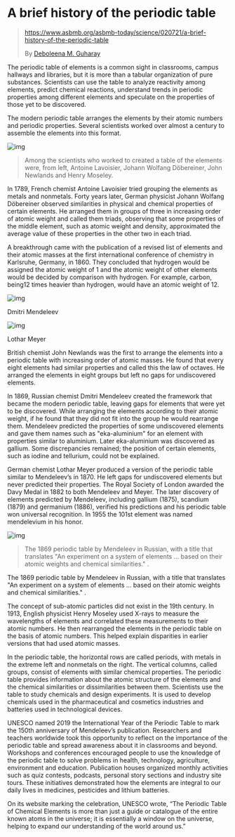 # A brief history of the periodic table

>  https://www.asbmb.org/asbmb-today/science/020721/a-brief-history-of-the-periodic-table
>
>  By [Deboleena M. Guharay](https://www.asbmb.org/asbmb-today/authors/deboleena-m-guharay)

The periodic table of elements is a common sight in classrooms, campus hallways and libraries, but it is more than a tabular organization of pure substances. Scientists can use the table to analyze reactivity among elements, predict chemical reactions, understand trends in periodic properties among different elements and speculate on the properties of those yet to be discovered.

The modern periodic table arranges the elements by their atomic numbers and periodic properties. Several scientists worked over almost a century to assemble the elements into this format.

![img](https://www.asbmb.org/getattachment/f2b7e8a8-c059-4ea0-ac73-341e63d38f67/PT-portrait-collage.png?lang=en-US)

> Among the scientists who worked to created a table of the elements were, from left, Antoine Lavoisier, Johann Wolfang Döbereiner, John Newlands and Henry Moseley.

In 1789, French chemist Antoine Lavoisier tried grouping the elements as metals and nonmetals. Forty years later, German physicist Johann Wolfang Döbereiner observed similarities in physical and chemical properties of certain elements. He arranged them in groups of three in increasing order of atomic weight and called them triads, observing that some properties of the middle element, such as atomic weight and density, approximated the average value of these properties in the other two in each triad. 

A breakthrough came with the publication of a revised list of elements and their atomic masses at the first international conference of chemistry in Karlsruhe, Germany, in 1860. They concluded that hydrogen would be assigned the atomic weight of 1 and the atomic weight of other elements would be decided by comparison with hydrogen. For example, carbon, being12 times heavier than hydrogen, would have an atomic weight of 12. 

![img](https://www.asbmb.org/getattachment/7ddc22e9-aeed-4b71-8999-3201f39878e1/Mendeleev-CROP.png?lang=en-US)

Dmitri Mendeleev

![img](https://www.asbmb.org/getattachment/334ea390-f776-4e0d-9b3a-1ea94d3e5cda/Lothar_Meyer_CROP.png?lang=en-US)

Lothar Meyer

British chemist John Newlands was the first to arrange the elements into a periodic table with increasing order of atomic masses. He found that every eight elements had similar properties and called this the law of octaves. He arranged the elements in eight groups but left no gaps for undiscovered elements. 

In 1869, Russian chemist Dmitri Mendeleev created the framework that became the modern periodic table, leaving gaps for elements that were yet to be discovered. While arranging the elements according to their atomic weight, if he found that they did not fit into the group he would rearrange them. Mendeleev predicted the properties of some undiscovered elements and gave them names such as "eka-aluminium" for an element with properties similar to aluminium. Later eka-aluminium was discovered as gallium. Some discrepancies remained; the position of certain elements, such as iodine and tellurium, could not be explained. 

German chemist Lothar Meyer produced a version of the periodic table similar to Mendeleev’s in 1870. He left gaps for undiscovered elements but never predicted their properties. The Royal Society of London awarded the Davy Medal in 1882 to both Mendeleev and Meyer. The later discovery of elements predicted by Mendeleev, including gallium (1875), scandium (1879) and germanium (1886), verified his predictions and his periodic table won universal recognition. In 1955 the 101st element was named mendelevium in his honor. 

![img](https://www.asbmb.org/getattachment/f3f8ab0a-4766-42d2-8a47-bd96725e49c9/Mendeleev-s_1869_periodic_table.png?lang=en-US)

> The 1869 periodic table by Mendeleev in Russian, with a title that translates "An experiment on a system of elements ... based on their atomic weights and chemical similarities." .

The 1869 periodic table by Mendeleev in Russian, with a title that translates "An experiment on a system of elements ... based on their atomic weights and chemical similarities." .

The concept of sub-atomic particles did not exist in the 19th century. In 1913, English physicist Henry Moseley used X-rays to measure the wavelengths of elements and correlated these measurements to their atomic numbers. He then rearranged the elements in the periodic table on the basis of atomic numbers. This helped explain disparities in earlier versions that had used atomic masses. 

In the periodic table, the horizontal rows are called periods, with metals in the extreme left and nonmetals on the right. The vertical columns, called groups, consist of elements with similar chemical properties. The periodic table provides information about the atomic structure of the elements and the chemical similarities or dissimilarities between them. Scientists use the table to study chemicals and design experiments. It is used to develop chemicals used in the pharmaceutical and cosmetics industries and batteries used in technological devices. 

UNESCO named 2019 the International Year of the Periodic Table to mark the 150th anniversary of Mendeleev’s publication. Researchers and teachers worldwide took this opportunity to reflect on the importance of the periodic table and spread awareness about it in classrooms and beyond. Workshops and conferences encouraged people to use the knowledge of the periodic table to solve problems in health, technology, agriculture, environment and education. Publication houses organized monthly activities such as quiz contests, podcasts, personal story sections and industry site tours. These initiatives demonstrated how the elements are integral to our daily lives in medicines, pesticides and lithium batteries. 

On its website marking the celebration, UNESCO wrote, “The Periodic Table of Chemical Elements is more than just a guide or catalogue of the entire known atoms in the universe; it is essentially a window on the universe, helping to expand our understanding of the world around us.”
